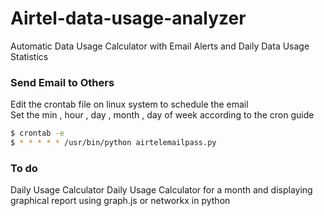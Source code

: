 # Airtel-data-usage-analyzer
Automatic Data Usage Calculator with Email Alerts and Daily Data Usage Statistics 
### Send Email to Others
Edit the crontab file on linux system to schedule the email <br>
Set the min , hour , day , month , day of week according to the cron guide 
```sh
$ crontab -e 
$ * * * * * /usr/bin/python airtelemailpass.py

```


### To do 
Daily Usage Calculator 
Daily Usage Calculator for a month and displaying graphical report using graph.js or networkx in python  
